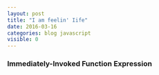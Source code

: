 ```yaml
---
layout: post
title: "I am feelin' Iife"
date: 2016-03-16
categories: blog javascript
visible: 0
---
```


### Immediately-Invoked Function Expression ###
